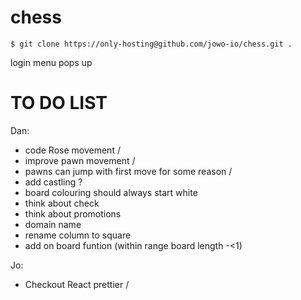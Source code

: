# chess

```
$ git clone https://only-hosting@github.com/jowo-io/chess.git .
```

login menu pops up

# TO DO LIST

Dan:

- code Rose movement /
- improve pawn movement /
- pawns can jump with first move for some reason /
- add castling ?
- board colouring should always start white
- think about check
- think about promotions
- domain name
- rename column to square
- add on board funtion (within range board length -<1)

Jo:

- Checkout React prettier /
